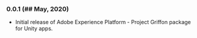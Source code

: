 ### 0.0.1 (## May, 2020)
- Initial release of Adobe Experience Platform - Project Griffon package for Unity apps.
